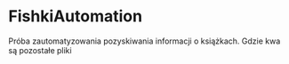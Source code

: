 # FishkiAutomation
Próba zautomatyzowania pozyskiwania informacji o książkach.
Gdzie kwa są pozostałe pliki
